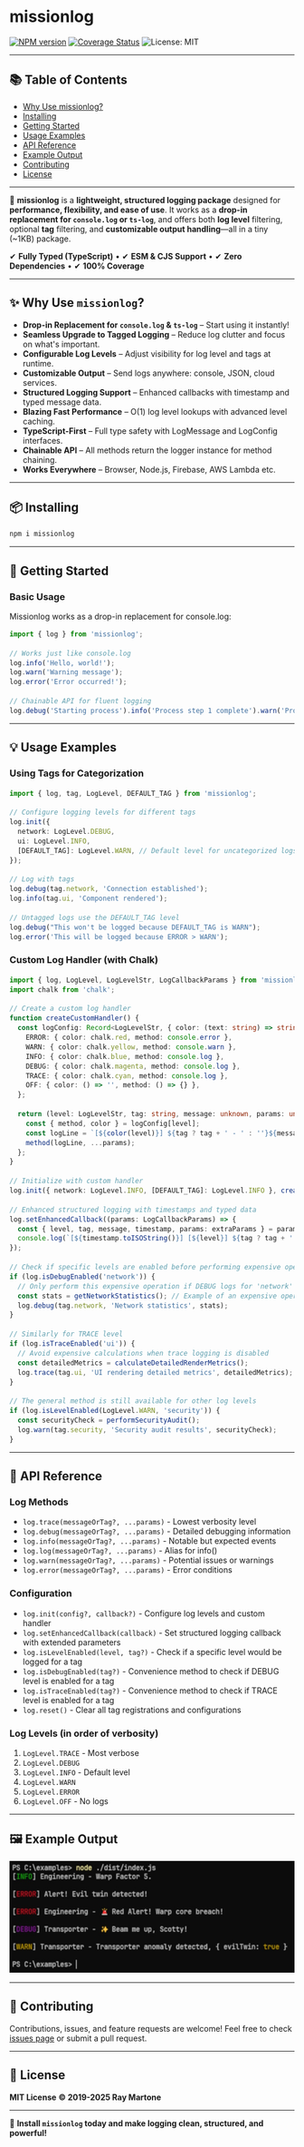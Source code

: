 # missionlog

[![NPM version][npm-image]][npm-url] [![Coverage Status](https://coveralls.io/repos/github/rmartone/missionlog/badge.svg?branch=master)](https://coveralls.io/github/rmartone/missionlog?branch=master) ![License: MIT](https://img.shields.io/badge/License-MIT-yellow.svg)

[npm-image]: https://img.shields.io/npm/v/missionlog.svg?style=flat
[npm-url]: https://www.npmjs.com/package/missionlog

---

## 📚 Table of Contents

- [Why Use missionlog?](#-why-use-missionlog)
- [Installing](#-installing)
- [Getting Started](#-getting-started)
- [Usage Examples](#-usage-examples)
- [API Reference](#-api-reference)
- [Example Output](#-example-output)
- [Contributing](#-contributing)
- [License](#-license)

---

🚀 **missionlog** is a **lightweight, structured logging package** designed for **performance, flexibility, and ease of use**. It works as a **drop-in replacement for `console.log` or `ts-log`**, and offers both **log level** filtering, optional **tag** filtering, and **customizable output handling**—all in a tiny (~1KB) package.

✔ **Fully Typed (TypeScript)** • ✔ **ESM & CJS Support** • ✔ **Zero Dependencies** • ✔ **100% Coverage**

---

## ✨ Why Use `missionlog`?

- **Drop-in Replacement for `console.log` & `ts-log`** – Start using it instantly!
- **Seamless Upgrade to Tagged Logging** – Reduce log clutter and focus on what's important.
- **Configurable Log Levels** – Adjust visibility for log level and tags at runtime.
- **Customizable Output** – Send logs anywhere: console, JSON, cloud services.
- **Structured Logging Support** – Enhanced callbacks with timestamp and typed message data.
- **Blazing Fast Performance** – O(1) log level lookups with advanced level caching.
- **TypeScript-First** – Full type safety with LogMessage and LogConfig interfaces.
- **Chainable API** – All methods return the logger instance for method chaining.
- **Works Everywhere** – Browser, Node.js, Firebase, AWS Lambda etc.

---

## 📦 Installing

```sh
npm i missionlog
```

---

## 🚀 Getting Started

### Basic Usage

Missionlog works as a drop-in replacement for console.log:

```typescript
import { log } from 'missionlog';

// Works just like console.log
log.info('Hello, world!');
log.warn('Warning message');
log.error('Error occurred!');

// Chainable API for fluent logging
log.debug('Starting process').info('Process step 1 complete').warn('Process running slowly');
```

---

## 💡 Usage Examples

### Using Tags for Categorization

```typescript
import { log, tag, LogLevel, DEFAULT_TAG } from 'missionlog';

// Configure logging levels for different tags
log.init({
  network: LogLevel.DEBUG,
  ui: LogLevel.INFO,
  [DEFAULT_TAG]: LogLevel.WARN, // Default level for uncategorized logs
});

// Log with tags
log.debug(tag.network, 'Connection established');
log.info(tag.ui, 'Component rendered');

// Untagged logs use the DEFAULT_TAG level
log.debug("This won't be logged because DEFAULT_TAG is WARN");
log.error('This will be logged because ERROR > WARN');
```

### Custom Log Handler (with Chalk)

```typescript
import { log, LogLevel, LogLevelStr, LogCallbackParams } from 'missionlog';
import chalk from 'chalk';

// Create a custom log handler
function createCustomHandler() {
  const logConfig: Record<LogLevelStr, { color: (text: string) => string; method: (...args: unknown[]) => void }> = {
    ERROR: { color: chalk.red, method: console.error },
    WARN: { color: chalk.yellow, method: console.warn },
    INFO: { color: chalk.blue, method: console.log },
    DEBUG: { color: chalk.magenta, method: console.log },
    TRACE: { color: chalk.cyan, method: console.log },
    OFF: { color: () => '', method: () => {} },
  };

  return (level: LogLevelStr, tag: string, message: unknown, params: unknown[]) => {
    const { method, color } = logConfig[level];
    const logLine = `[${color(level)}] ${tag ? tag + ' - ' : ''}${message}`;
    method(logLine, ...params);
  };
}

// Initialize with custom handler
log.init({ network: LogLevel.INFO, [DEFAULT_TAG]: LogLevel.INFO }, createCustomHandler());

// Enhanced structured logging with timestamps and typed data
log.setEnhancedCallback((params: LogCallbackParams) => {
  const { level, tag, message, timestamp, params: extraParams } = params;
  console.log(`[${timestamp.toISOString()}] [${level}] ${tag ? tag + ' - ' : ''}${message}`, ...extraParams);
});

// Check if specific levels are enabled before performing expensive operations
if (log.isDebugEnabled('network')) {
  // Only perform this expensive operation if DEBUG logs for 'network' will be shown
  const stats = getNetworkStatistics(); // Example of an expensive operation
  log.debug(tag.network, 'Network statistics', stats);
}

// Similarly for TRACE level
if (log.isTraceEnabled('ui')) {
  // Avoid expensive calculations when trace logging is disabled
  const detailedMetrics = calculateDetailedRenderMetrics();
  log.trace(tag.ui, 'UI rendering detailed metrics', detailedMetrics);
}

// The general method is still available for other log levels
if (log.isLevelEnabled(LogLevel.WARN, 'security')) {
  const securityCheck = performSecurityAudit();
  log.warn(tag.security, 'Security audit results', securityCheck);
}
```

---

## 📖 API Reference

### Log Methods

- `log.trace(messageOrTag?, ...params)` - Lowest verbosity level
- `log.debug(messageOrTag?, ...params)` - Detailed debugging information
- `log.info(messageOrTag?, ...params)` - Notable but expected events
- `log.log(messageOrTag?, ...params)` - Alias for info()
- `log.warn(messageOrTag?, ...params)` - Potential issues or warnings
- `log.error(messageOrTag?, ...params)` - Error conditions

### Configuration

- `log.init(config?, callback?)` - Configure log levels and custom handler
- `log.setEnhancedCallback(callback)` - Set structured logging callback with extended parameters
- `log.isLevelEnabled(level, tag?)` - Check if a specific level would be logged for a tag
- `log.isDebugEnabled(tag?)` - Convenience method to check if DEBUG level is enabled for a tag
- `log.isTraceEnabled(tag?)` - Convenience method to check if TRACE level is enabled for a tag
- `log.reset()` - Clear all tag registrations and configurations

### Log Levels (in order of verbosity)

1. `LogLevel.TRACE` - Most verbose
2. `LogLevel.DEBUG`
3. `LogLevel.INFO` - Default level
4. `LogLevel.WARN`
5. `LogLevel.ERROR`
6. `LogLevel.OFF` - No logs

---

## 🖼️ Example Output

![Example Image](./example.jpg)

---

## 🤝 Contributing

Contributions, issues, and feature requests are welcome! Feel free to check [issues page](https://github.com/rmartone/missionlog/issues) or submit a pull request.

---

## 📄 License

**MIT License**
**© 2019-2025 Ray Martone**

---

🚀 **Install `missionlog` today and make logging clean, structured, and powerful!**
